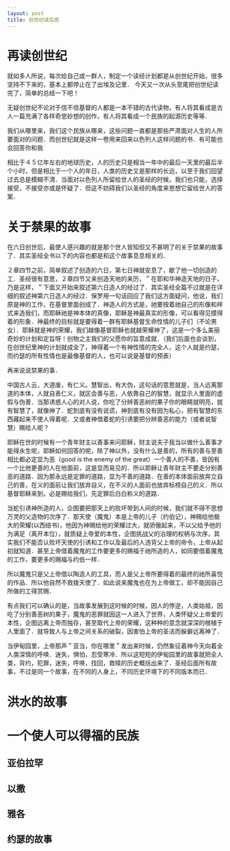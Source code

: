 ```yaml
---
layout: post
title: 创世纪读后感
---
```

# 再读创世纪
就如多人所说，每次给自己或一群人，制定一个读经计划都是从创世纪开始，很多坚持不下来的，基本上都停止在了出埃及记里．
今天又一次从头至尾把创世纪读完了，简单的总结一下吧！

无疑创世纪不论对于信不信基督的人都是一本不错的古代读物，有人将其看成是古人一篇充满了各样奇思妙想的创作，有人将其看成一个民族的起源历史等等．

我们从哪里来，我们这个民族从哪来，这些问题一直都是那些严肃面对人生的人所要面对的问题．而创世纪就是这样一卷用来回来以色列人这样问题的书．有可能也会回答你和我

相比于４５亿年左右的地球历史，人的历史只是相当一年中的最后一天里的最后半个小时，但是相比于一个人的年日，人类的历史又是那样的长远，以至于我们回望过去总是模糊不清．当面对以色列人所留给世人的圣经的时候，我们也只能，选择接受，不接受亦或是怀疑了．但这不妨碍我们以圣经的角度来思想它留给世人的答案．

# 关于禁果的故事

  在六日创世后，最使人感兴趣的就是那个世人皆知但又不甚明了的关于禁果的故事了．其实圣经全书以下的内容也都是和这个故事息息相关的．

  ２章四节之前，简单叙述了创造的六日，第七日神就安息了，歇了他一切创造的工．圣经很有意思，２章四节又来创造天地的来历，＂在耶和华神造天地的日子，乃是这样，＂下面又开始来叙述第六日造人的经过了．其实圣经全篇不过就是在详细的叙述神第六日造人的经过．保罗用一句话回应了我们这方面疑问，他说，我们原是神的工作，在基督里面创成了．神造人的方式是，祂要按着祂自己的形像和样式来造我们，而耶稣祂是神本体的真像，耶稣是神最真实的形像，可以看得见摸得着的形象．神最终的目标就是要得着一群有耶稣基督生命性情的儿子们（不论男女）．耶稣就是神的荣耀，我们越像基督耶稣也就越荣耀神了，这是一个多么美丽奇妙的计划和定旨呀！创物之主我们的父愿你的旨意成就．（我们后面也会谈到，在创世纪里神的计划就成全了，神得着一个有神性情的完全人，这个人就是约瑟，而约瑟的所有性情也是最像基督的人，也可以说是基督的预表）

  再来说说禁果的事．

  中国古人云，大道废，有仁义。慧智出，有大伪，这句话的意思就是，当人远离那道的本体，人就自表仁义，就区会善与恶，人依靠自己的智慧，就显示人里面的虚假与伪善．当那诱惑人心的对人说，你吃了分辨善恶树的果子你的眼睛就明亮，就有智慧了，就像神了．蛇到底有没有说谎，神到底有没有因为私心，把有智慧的东西藏起来不使人得着呢．又或者神借着蛇的引诱要把分辨善恶的能力（或者说智慧）赐给人呢？

耶稣在世的时候有一个青年财主以善事来问耶稣，财主说夫子我当以做什么善事才能得永生呢，耶稣如何回答的呢，除了神以外，没有什么是善的，所有的善与至善相比都必定显为恶（good is the enemy of the great）一个善人的不善，皆因有一个比他更善的人在他面前，这是显而易见的．所以耶稣让青年财主不要走分别善恶的道路．因为那永远是定罪的道路，显为不善的道路．在善的本体面前放弃立自己的善，在义的面前让我们放弃自义，在不义的人面前也放弃标榜自己的义．所以基督耶稣来到，必是赐给我们，先定罪后白白称义的道路．

当蛇引诱神所造的人，企图要把那天上的败坏带到人间的时候，我们就不得不思想万灵的父造物的次序了．那天使（魔鬼）本是上帝的儿子（约伯记），神赐给他极大的荣耀(以西结书)，他因为神赐给他的荣耀过大，就骄傲起来，不以父给予他的为满足（离开本位），就质疑上帝爱的本性，企图挑战父的治理的权柄与次序，其实我们不能否认败坏天使的引诱和工作以及最后的人违背父上帝的命令，上帝从起初就知道．甚至上帝借着魔鬼的工作要更多的赐福于祂所造的人，如同要借着魔鬼的工作，要更多的赐福与约伯一样．

所以魔鬼只是父上帝借以陶造人的工具，而人是父上帝所要得着的最终的祂所喜悦的作品．所以他自然不救拨天使了．如此说来魔鬼也在为上帝做工，却不能因自己所做的工得赏赐．

有点我们可以确认的是，当故事发展到这时候的时候，因人的悖逆，人类始祖，因吃了分别善恶树的果子，魔鬼的恶罪就因这一人进入了世界，人类怀疑父上帝爱的本性，企图远离上帝而独存，甚至取代上帝的荣耀，这种种的意念就深深的根植于人里面了．就导致人与上帝之间关系的破裂，因害怕上帝的圣洁而躲僻远离神了．

当伊甸园里，上帝那声＂亚当，你在哪里＂发出来时候，仍然象征着神今天向着全人类深情的呼唤．迷失，惧怕，忍受寒冷．所以这短短的伊甸园里的故事就把全人类，背约，犯罪，迷失，呼唤，找回，救赎的历史概括出来了．圣经后面所有故事，不过是同一个故事，在不同的人身上，不同历史环境下的不同版本而已．
  
# 洪水的故事

# 一个使人可以得福的民族

## 亚伯拉罕

## 以撒

## 雅各

## 约瑟的故事
